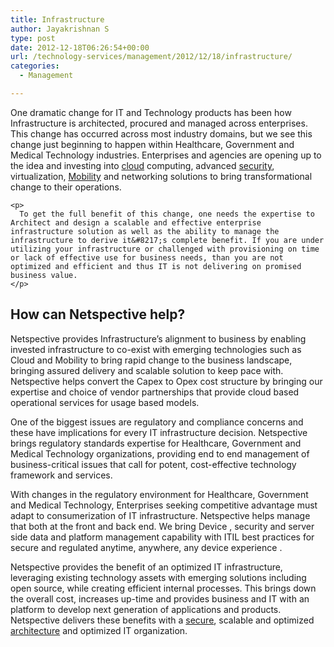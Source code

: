 ```yaml
---
title: Infrastructure
author: Jayakrishnan S
type: post
date: 2012-12-18T06:26:54+00:00
url: /technology-services/management/2012/12/18/infrastructure/
categories:
  - Management

---
```

<div id="subnav-2wrapper">
  <div id="subnav-2">
    <p>
      One dramatic change for IT and Technology products has been how Infrastructure is architected, procured and managed across enterprises. This change has occurred across most industry domains, but we see this change just beginning to happen within Healthcare, Government and Medical Technology industries. Enterprises and agencies are opening up to the idea and investing into <a title="Cloud" href="https://www.netspective.com/technology-services/deployment/2012/12/28/cloud-3/">cloud</a> computing, advanced <a title="Security" href="https://www.netspective.com/technology-services/deployment/2012/12/18/security-3/">security</a>, virtualization, <a title="Mobility" href="https://www.netspective.com/technology-services/development/2012/12/18/mobility-3/">Mobility</a> and networking solutions to bring transformational change to their operations.
    </p>
    
    <p>
      To get the full benefit of this change, one needs the expertise to Architect and design a scalable and effective enterprise infrastructure solution as well as the ability to manage the infrastructure to derive it&#8217;s complete benefit. If you are under utilizing your infrastructure or challenged with provisioning on time or lack of effective use for business needs, than you are not optimized and efficient and thus IT is not delivering on promised business value.
    </p>
  </div>
</div>

<div id="content-container">
  <h2>
    How can Netspective help?
  </h2>
  
  <p>
    Netspective provides Infrastructure&#8217;s alignment to business by enabling invested infrastructure to co-exist with emerging technologies such as Cloud and Mobility to bring rapid change to the business landscape, bringing assured delivery and scalable solution to keep pace with. Netspective helps convert the Capex to Opex cost structure by bringing our expertise and choice of vendor partnerships that provide cloud based operational services for usage based models.
  </p>
  
  <p>
    One of the biggest issues are regulatory and compliance concerns and these have implications for every IT infrastructure decision. Netspective brings regulatory standards expertise for Healthcare, Government and Medical Technology organizations, providing end to end management of business-critical issues that call for potent, cost-effective technology framework and services.
  </p>
  
  <p>
    With changes in the regulatory environment for Healthcare, Government and Medical Technology, Enterprises seeking competitive advantage must adapt to consumerization of IT infrastructure. Netspective helps manage that both at the front and back end. We bring Device , security and server side data and platform management capability with ITIL best practices for secure and regulated anytime, anywhere, any device experience .
  </p>
  
  <p>
    Netspective provides the benefit of an optimized IT infrastructure, leveraging existing technology assets with emerging solutions including open source, while creating efficient internal processes. This brings down the overall cost, increases up-time and provides business and IT with an platform to develop next generation of applications and products. Netspective delivers these benefits with a <a title="Security" href="https://www.netspective.com/technology-services/deployment/2012/12/18/security-3/">secure</a>, scalable and optimized <a title="Enterprise I.T." href="https://www.netspective.com/technology-services/management/2012/12/18/enterprise-i-t/">architecture</a> and optimized IT organization.
  </p>